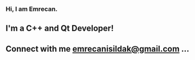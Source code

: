 ### Hi, I am Emrecan. 
## I'm a C++ and Qt Developer!
## Connect with me emrecanisildak@gmail.com ...
